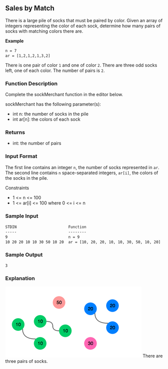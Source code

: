 ## Sales by Match

There is a large pile of socks that must be paired by color. Given an array of integers representing the color of each sock, determine how many pairs of socks with matching colors there are.

**Example**
```
n = 7
ar = [1,2,1,2,1,3,2]
```

There is one pair of color ```1``` and one of color ```2```. There are three odd socks left, one of each color. The number of pairs is ```2```.

### Function Description

Complete the sockMerchant function in the editor below.

sockMerchant has the following parameter(s):
- int n: the number of socks in the pile
- int ar[n]: the colors of each sock

### Returns
- int: the number of pairs

### Input Format

The first line contains an integer ```n```, the number of socks represented in ```ar```.
The second line contains ```n``` space-separated integers, ```ar[i]```, the colors of the socks in the pile.

Constraints
- 1 <= n <= 100
- 1 <= ar[i] <= 100 where 0 <= i <= n

### Sample Input
```
STDIN                       Function
-----                       --------
9                           n = 9
10 20 20 10 10 30 50 10 20  ar = [10, 20, 20, 10, 10, 30, 50, 10, 20]
```

### Sample Output
```
3
```
### Explanation
![Explanation 0](salesbymatch_01.png)
There are three pairs of socks.
